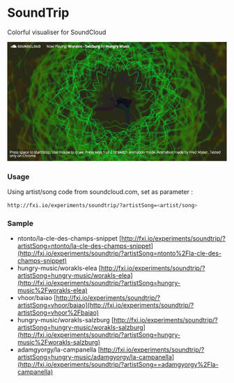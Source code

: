 # SoundTrip

Colorful visualiser for SoundCloud

![Animated gif of soundtrip](experiments_soundtrip.gif)

### Usage

Using artist/song code from soundcloud.com, set as parameter :

```sh
http://fxi.io/experiments/soundtrip/?artistSong=<artist/song>
```

### Sample

- ntonto/la-cle-des-champs-snippet [http://fxi.io/experiments/soundtrip/?artistSong=ntonto/la-cle-des-champs-snippet](http://fxi.io/experiments/soundtrip/?artistSong=ntonto%2Fla-cle-des-champs-snippet)
- hungry-music/worakls-elea [http://fxi.io/experiments/soundtrip/?artistSong=hungry-music/worakls-elea](http://fxi.io/experiments/soundtrip/?artistSong=hungry-music%2Fworakls-elea)
- vhoor/baiao [http://fxi.io/experiments/soundtrip/?artistSong=vhoor/baiao](http://fxi.io/experiments/soundtrip/?artistSong=vhoor%2Fbaiao)
- hungry-music/worakls-salzburg [http://fxi.io/experiments/soundtrip/?artistSong=hungry-music/worakls-salzburg](http://fxi.io/experiments/soundtrip/?artistSong=hungry-music%2Fworakls-salzburg)
- adamgyorgy/la-campanella [http://fxi.io/experiments/soundtrip/?artistSong=hungry-music/adamgyorgy/la-campanella](http://fxi.io/experiments/soundtrip/?artistSong==adamgyorgy%2Fla-campanella)



